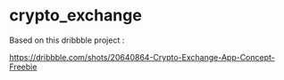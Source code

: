 # crypto_exchange

Based on this dribbble project : 
 
https://dribbble.com/shots/20640864-Crypto-Exchange-App-Concept-Freebie
